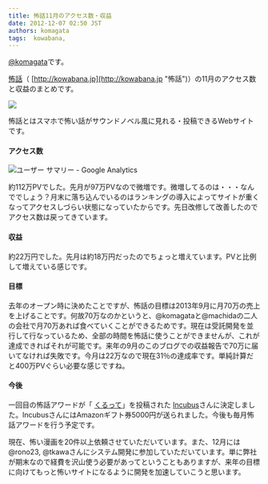 ```yaml
---
title: 怖話11月のアクセス数・収益
date: 2012-12-07 02:50 JST
authors: komagata
tags:  kowabana, 
---
```

[@komagata](http://twitter.com/komagata)です。

[怖話](http://kowabana.jp "怖話")（ [http://kowabana.jp](http://kowabana.jp "怖話")）の11月のアクセス数と収益のまとめです。

[![](http://p.nanapi.jp/r/20120228/20120228194536_4f4cb050d3cc9.jpg)](http://kowabana.jp)

怖話とはスマホで怖い話がサウンドノベル風に見れる・投稿できるWebサイトです。

#### アクセス数

![ユーザー サマリー - Google Analytics](https://lh3.googleusercontent.com/-tdDCm4ylnKY/UMDW3qBUYrI/AAAAAAAAChg/jLb6VwQJ6V0/s400/Screen%2520Shot%25202012-12-07%2520at%25202.32.47%2520AM.png)

約112万PVでした。先月が97万PVなので微増です。微増してるのは・・・なんででしょう？月末に落ち込んでいるのはランキングの導入によってサイトが重くなってアクセスしづらい状態になっていたからです。先日改修して改善したのでアクセス数は戻ってきています。

#### 収益

約22万円でした。先月は約18万円だったのでちょっと増えています。PVと比例して増えている感じです。

#### 目標

去年のオープン時に決めたことですが、怖話の目標は2013年9月に月70万の売上を上げることです。何故70万なのかというと、@komagataと@machidaの二人の会社で月70万あれば食べていくことができるためです。現在は受託開発を並行して行なっているため、全部の時間を怖話に使うことができませんが、これが達成できればそれが可能です。来年の9月のこのブログでの収益報告で70万に届いてなければ失敗です。今月は22万なので現在31％の達成率です。単純計算だと400万PVぐらい必要な感じですね。

#### 今後

一回目の怖話アワードが「 [くるって](http://kowabana.jp/stories/18387 "くるって")」を投稿された [Incubus](http://kowabana.jp/users/619)さんに決定しました。IncubusさんにはAmazonギフト券5000円が送られました。今後も毎月怖話アワードを行う予定です。

現在、怖い漫画を20件以上依頼させていただいています。また、12月には@rono23, @tkawaさんにシステム開発に参加していただいています。単に弊社が期末なので経費を沢山使う必要があってということもありますが、来年の目標に向けてもっと怖いサイトになるように開発を加速していこうと思います。

